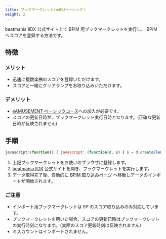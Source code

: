 ```yaml
---
title: ブックマークレット(eAMUベーシック)
weight: 2
---
```


beatmania IIDX 公式サイト上で BPIM 用ブックマークレットを実行し、 BPIM へスコアを登録する方法です。

## 特徴

### メリット

- 迅速に複数楽曲のスコアを登録いただけます。
- スコアと一緒にクリアランプをお取り込みいただけます。

### デメリット

-  [eAMUSEMENT ベーシックコース](https://p.eagate.573.jp/payment/p/select_course.html?course=eaBASIC)への加入が必要です。
-  スコアの更新日時が、ブックマークレット実行日時となります。(正確な更新日時が反映されません)

## 手順

```javascript
javascript:(function() { javascript: (function(d, s) { s = d.createElement('script'); s.src = 'https://files.poyashi.me/bpim/index.js?v=' + String(Math.floor(Math.random() * 10000000)); d.body.appendChild(s); })(document) })();
```

1. 上記ブックマークレットをお使いのブラウザに登録します。
2. [beatmania IIDX](https://p.eagate.573.jp/game/2dx/28/top/index.html) 公式サイトを開き、ブックマークレットを実行します。
3. データ取得完了後、自動的に [BPIM 取り込みページ](https://bpi.poyashi.me/data) へ移動しデータのインポートが開始されます。


### ご注意

- インポート用ブックマークレットは SP のスコア取り込みのみ対応しています。
- ブックマークレットを用いた場合、スコアの更新日時はブックマークレットの実行時刻になります。（実際のスコア更新時刻は反映されません）
- ミスカウントはインポートされません。

